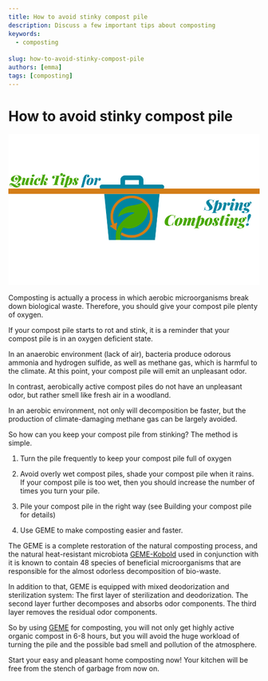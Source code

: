 ```yaml
---
title: How to avoid stinky compost pile
description: Discuss a few important tips about composting
keywords:
  - composting

slug: how-to-avoid-stinky-compost-pile
authors: [emma]
tags: [composting]
---
```


# How to avoid stinky compost pile

![Hygiene composting](./img/img.png)


Composting is actually a process in which aerobic microorganisms break down biological waste. Therefore, you should give 
your compost pile plenty of oxygen.

If your compost pile starts to rot and stink, it is a reminder that your compost pile is in an oxygen deficient state.

In an anaerobic environment (lack of air), bacteria produce odorous ammonia and hydrogen sulfide, as well as methane gas,
which is harmful to the climate. At this point, your compost pile will emit an unpleasant odor.

In contrast, aerobically active compost piles do not have an unpleasant odor, but rather smell like fresh air in a woodland.

In an aerobic environment, not only will decomposition be faster, but the production of climate-damaging methane gas can 
be largely avoided.

So how can you keep your compost pile from stinking? The method is simple.

1. Turn the pile frequently to keep your compost pile full of oxygen

2. Avoid overly wet compost piles, shade your compost pile when it rains. If your compost pile is too wet, then you should 
increase the number of times you turn your pile.

3. Pile your compost pile in the right way (see Building your compost pile for details)

4. Use GEME to make composting easier and faster.

The GEME is a complete restoration of the natural composting process, and the natural heat-resistant microbiota
[GEME-Kobold](/geme-kobold) used in conjunction with it is known to contain 48 species of beneficial microorganisms 
that are responsible for the almost odorless decomposition of bio-waste.

In addition to that, GEME is equipped with mixed deodorization and sterilization system:
The first layer of sterilization and deodorization.
The second layer further decomposes and absorbs odor components.
The third layer removes the residual odor components.

So by using [GEME](/product/geme) for composting, you will not only get highly active organic compost in 6-8 hours, 
but you will avoid the huge workload of turning the pile and the possible bad smell and pollution of the atmosphere.

Start your easy and pleasant home composting now! Your kitchen will be free from the stench of garbage from now on.

